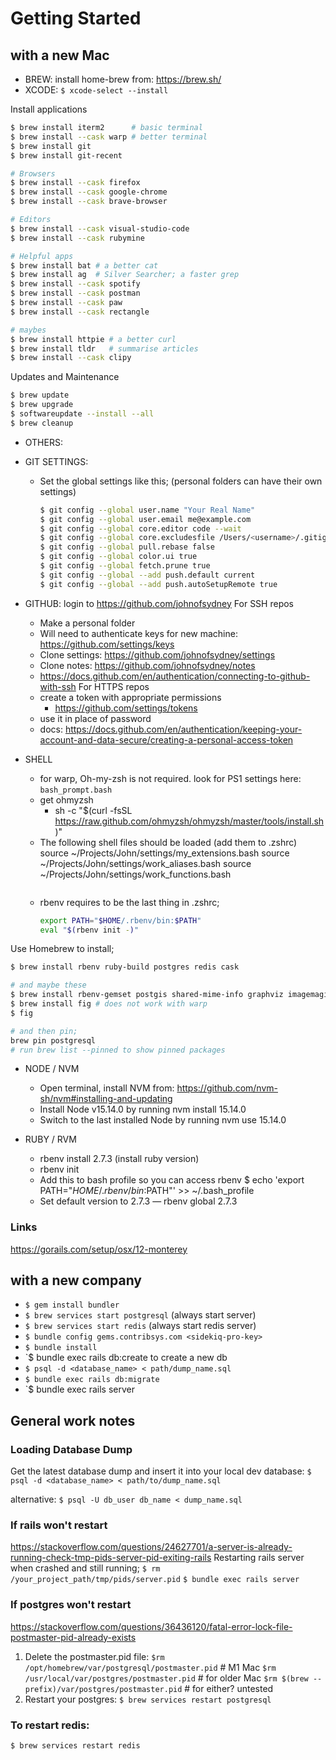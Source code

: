 # Getting Started

## with a new Mac
- BREW: install home-brew from: https://brew.sh/
- XCODE: `$ xcode-select --install`

Install applications
```sh
$ brew install iterm2      # basic terminal
$ brew install --cask warp # better terminal
$ brew install git
$ brew install git-recent

# Browsers
$ brew install --cask firefox
$ brew install --cask google-chrome
$ brew install --cask brave-browser

# Editors
$ brew install --cask visual-studio-code
$ brew install --cask rubymine

# Helpful apps
$ brew install bat # a better cat
$ brew install ag  # Silver Searcher; a faster grep
$ brew install --cask spotify
$ brew install --cask postman
$ brew install --cask paw
$ brew install --cask rectangle

# maybes
$ brew install httpie # a better curl
$ brew install tldr   # summarise articles
$ brew install --cask clipy

```

Updates and Maintenance
```sh
$ brew update
$ brew upgrade
$ softwareupdate --install --all
$ brew cleanup
```

- OTHERS:

- GIT SETTINGS:
  - Set the global settings like this; (personal folders can have their own settings)
    ```sh
    $ git config --global user.name "Your Real Name"
    $ git config --global user.email me@example.com
    $ git config --global core.editor code --wait
    $ git config --global core.excludesfile /Users/<username>/.gitignore_global
    $ git config --global pull.rebase false
    $ git config --global color.ui true
    $ git config --global fetch.prune true
    $ git config --global --add push.default current
    $ git config --global --add push.autoSetupRemote true
    ```

- GITHUB: login to https://github.com/johnofsydney
  For SSH repos
    - Make a personal folder
    - Will need to authenticate keys for new machine: https://github.com/settings/keys
    - Clone settings: https://github.com/johnofsydney/settings
    - Clone notes: https://github.com/johnofsydney/notes
    - https://docs.github.com/en/authentication/connecting-to-github-with-ssh
  For HTTPS repos
    - create a token with appropriate permissions
      - https://github.com/settings/tokens
    - use it in place of password
    - docs: https://docs.github.com/en/authentication/keeping-your-account-and-data-secure/creating-a-personal-access-token

- SHELL
  - for warp, Oh-my-zsh is not required. look for PS1 settings here: `bash_prompt.bash`
  - get ohmyzsh
    - sh -c "$(curl -fsSL https://raw.github.com/ohmyzsh/ohmyzsh/master/tools/install.sh)"
  - The following shell files should be loaded (add them to .zshrc)
    source ~/Projects/John/settings/my_extensions.bash
    source ~/Projects/John/settings/work_aliases.bash
    source ~/Projects/John/settings/work_functions.bash
    ```
  - rbenv requires to be the last thing in .zshrc;
    ```sh
    export PATH="$HOME/.rbenv/bin:$PATH"
    eval "$(rbenv init -)"
    ```



Use Homebrew to install;
```sh
$ brew install rbenv ruby-build postgres redis cask

# and maybe these
$ brew install rbenv-gemset postgis shared-mime-info graphviz imagemagick
$ brew install fig # does not work with warp
$ fig

# and then pin;
brew pin postgresql
# run brew list --pinned to show pinned packages


```




- NODE / NVM
  - Open terminal, install NVM from: https://github.com/nvm-sh/nvm#installing-and-updating
  - Install Node v15.14.0 by running nvm install 15.14.0
  - Switch to the last installed Node by running nvm use 15.14.0

- RUBY / RVM
  - rbenv install 2.7.3 (install ruby version)
  - rbenv init
  - Add this to bash profile so you can access rbenv $ echo 'export PATH="$HOME/.rbenv/bin:$PATH"' >> ~/.bash_profile
  - Set default version to 2.7.3 — rbenv global 2.7.3


### Links
https://gorails.com/setup/osx/12-monterey


## with a new company

- `$ gem install bundler`
- `$ brew services start postgresql` (always start server)
- `$ brew services start redis` (always start redis server)
- `$ bundle config gems.contribsys.com <sidekiq-pro-key>`
- `$ bundle install`
- `$ bundle exec rails db:create to create a new db
- `$ psql -d <database_name> < path/dump_name.sql`
- `$ bundle exec rails db:migrate`
- `$ bundle exec rails server



## General work notes

### Loading Database Dump
Get the latest database dump and insert it into your local dev database:
`$ psql -d <database_name> < path/to/dump_name.sql`

alternative:
`$ psql -U db_user db_name < dump_name.sql`

### If rails won't restart
https://stackoverflow.com/questions/24627701/a-server-is-already-running-check-tmp-pids-server-pid-exiting-rails
Restarting rails server when crashed and still running;
`$ rm /your_project_path/tmp/pids/server.pid`
`$ bundle exec rails server`

### If postgres won't restart
https://stackoverflow.com/questions/36436120/fatal-error-lock-file-postmaster-pid-already-exists
1. Delete the postmaster.pid file:
  `$rm /opt/homebrew/var/postgresql/postmaster.pid`    # M1 Mac
  `$rm /usr/local/var/postgres/postmaster.pid`         # for older Mac
  `$rm $(brew --prefix)/var/postgres/postmaster.pid`   # for either? untested
2. Restart your postgres:
  `$ brew services restart postgresql`


### To restart redis:
  `$ brew services restart redis`
